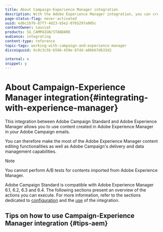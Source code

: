 ```yaml
---
title: About Campaign-Experience Manager integration
description: With the Adobe Experience Manager integration, you can create content directly in AEM and use it later on in Adobe Campaign.
page-status-flag: never-activated
uuid: ed6c1b76-87f7-4d23-b5e2-0765297a905c
contentOwner: sauviat
products: SG_CAMPAIGN/STANDARD
audience: integrating
content-type: reference
topic-tags: working-with-campaign-and-experience-manager
discoiquuid: 6c0c3c5b-b596-459e-87dd-a06bb7d633d2

internal: n
snippet: y
---
```


# About Campaign-Experience Manager integration{#integrating-with-experience-manager}

This integration between Adobe Campaign Standard and Adobe Experience Manager allows you to use content created in Adobe Experience Manager in your Adobe Campaign emails.

You can therefore make the most of the Adobe Experience Manager content editing functionalities as well as Adobe Campaign's delivery and data management capabilities.

>[!NOTE]
>
>You cannot perform A/B tests for contents imported from Adobe Experience Manager.

Adobe Campaign Standard is compatible with Adobe Experience Manager 6.1, 6.2, 6.3 and 6.4. The following sections present an overview of the actions you can execute. For more information, refer to the sections dedicated to [configuration](https://helpx.adobe.com/experience-manager/6-4/sites/administering/using/campaignstandard.html) and the [use](https://helpx.adobe.com/experience-manager/6-4/sites/authoring/using/campaign.html) of the integration.

## Tips on how to use Campaign-Experience Manager integration {#tips-aem}

